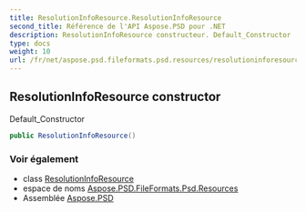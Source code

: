 ```yaml
---
title: ResolutionInfoResource.ResolutionInfoResource
second_title: Référence de l'API Aspose.PSD pour .NET
description: ResolutionInfoResource constructeur. Default_Constructor
type: docs
weight: 10
url: /fr/net/aspose.psd.fileformats.psd.resources/resolutioninforesource/resolutioninforesource/
---
```

## ResolutionInfoResource constructor

Default_Constructor

```csharp
public ResolutionInfoResource()
```

### Voir également

* class [ResolutionInfoResource](../)
* espace de noms [Aspose.PSD.FileFormats.Psd.Resources](../../resolutioninforesource/)
* Assemblée [Aspose.PSD](../../../)



